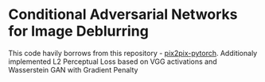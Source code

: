 # Conditional Adversarial Networks for Image Deblurring

This code havily borrows from this repository - [pix2pix-pytorch](https://github.com/junyanz/pytorch-CycleGAN-and-pix2pix). 
Additionaly implemented L2 Perceptual Loss based on VGG activations and Wasserstein GAN with Gradient Penalty

